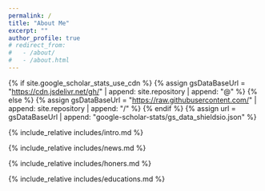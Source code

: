 ```yaml
---
permalink: /
title: "About Me"
excerpt: ""
author_profile: true
# redirect_from: 
#   - /about/
#   - /about.html
---
```


{% if site.google_scholar_stats_use_cdn %}
{% assign gsDataBaseUrl = "https://cdn.jsdelivr.net/gh/" | append: site.repository | append: "@" %}
{% else %}
{% assign gsDataBaseUrl = "https://raw.githubusercontent.com/" | append: site.repository | append: "/" %}
{% endif %}
{% assign url = gsDataBaseUrl | append: "google-scholar-stats/gs_data_shieldsio.json" %}

<div id="home" class="page-section" markdown="1">
<span class='anchor' id='about-me'></span>

{% include_relative includes/intro.md %}

{% include_relative includes/news.md %}

{% include_relative includes/honers.md %}

{% include_relative includes/educations.md %}

